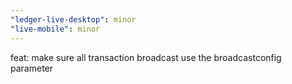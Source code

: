 ```yaml
---
"ledger-live-desktop": minor
"live-mobile": minor
---
```


feat: make sure all transaction broadcast use the broadcastconfig parameter
